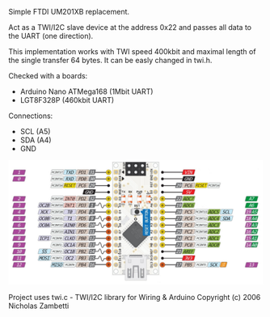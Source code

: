 Simple FTDI UM201XB replacement.

Act as a TWI/I2C slave device at the address 0x22
and passes all data to the UART (one direction).

This implementation works with TWI speed 400kbit and
maximal length  of the single transfer 64 bytes.
It can be easly changed in twi.h.

Checked with a boards:
- Arduino Nano ATMega168 (1Mbit UART)
- LGT8F328P (460kbit UART)

Connections:
- SCL (A5)
- SDA (A4)
- GND

![ArduinoNanoPinout](ArduinoNanoPinout.jpeg)

Project uses twi.c - TWI/I2C library for Wiring & Arduino
Copyright (c) 2006 Nicholas Zambetti
